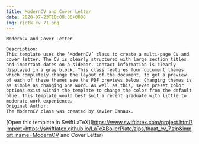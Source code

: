 ```yaml
---
title: ModernCV and Cover Letter
date: 2020-07-23T10:08:36+0000
img: rjctk_cv_71.png
---
```

```
ModernCV and Cover Letter

Description:
This template uses the ‘ModernCV’ class to create a multi-page CV and cover letter. The CV is clearly structured with large section titles and important dates on a sidebar. Contact information is clearly displayed in a gray block. This class features four document themes which completely change the layout of the document, to get a preview of each of these themes see the PDF previews below. Changing themes is as simple as changing one word. As well as this, seven preset color options exist within the template to change the color from the default blue. This template would best suit a recent graduate with little to moderate work experience.
Original Author:
The ModernCV class was created by Xavier Danaux.
```
[Open this template in SwiftLaTeX](https://www.swiftlatex.com/project.html?import=https://swiftlatex.github.io/LaTeXBoilerPlate/zips/thaat_cv_7.zip&import_name=ModernCV and Cover Letter)
